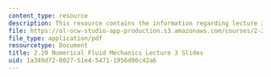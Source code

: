 ```yaml
---
content_type: resource
description: This resource contains the information regarding lecture 3 slides.
file: https://ol-ocw-studio-app-production.s3.amazonaws.com/courses/2-29-numerical-fluid-mechanics-spring-2015/1a349d72002751e454711956d00c42a6_MIT2_29S15_Lecture3.pdf
file_type: application/pdf
resourcetype: Document
title: 2.29 Numerical Fluid Mechanics Lecture 3 Slides
uid: 1a349d72-0027-51e4-5471-1956d00c42a6
---
```

